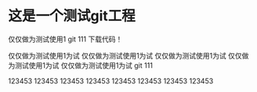 # 这是一个测试git工程
仅仅做为测试使用1
git 111 
下载代码！

仅仅做为测试使用1为试
仅仅做为测试使用1为试
仅仅做为测试使用1为试
仅仅做为测试使用1为试
仅仅做为测试使用1为试
git 111

123453
123453
123453
123453
123453
123453
123453
123453
